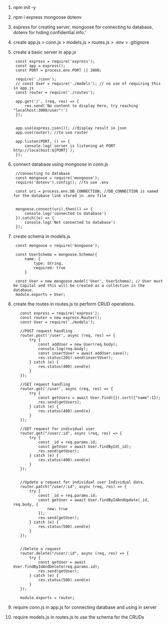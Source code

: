 1. npm init -y
2. npm i express mongoose dotenv
3. express for creating server, mongoose for connecting to database, dotenv for hiding confidential info.'
4. create app.js > conn.js > models.js > routes.js > .env > .gitignore
5. create a basic server in app.js

        const express = require('express');
        const app = express();
        const PORT = process.env.PORT || 3000;

        require('./conn');
        // const User = require('./models'); // no use of requiring this in app.js
        const router = require('./routes');

        app.get('/', (req, res) => {
            res.send('No content to display here, try reaching "localhost:3000/user"!')
        });


        app.use(express.json()); //display result in json
        app.use(router); //to use router

        app.listen(PORT, () => {
            console.log(`server is listening at PORT http://localhost:${PORT}`);
        });

6. connect database using mongoose in conn.js

        //connecting to database
        const mongoose = require('mongoose');
        require('dotenv').config(); //to use .env

        const uri = process.env.DB_CONNECTION; //DB_CONNECTION is named for the database link stored in .env file


        mongoose.connect(uri).then(() => {
            console.log('connected to database')
        }).catch((e) => {
            console.log('Not connected to database')
        });
        
7. create schema in models.js

        const mongoose = require('mongoose');

        const UserSchema = mongoose.Schema({
            name: {
                type: String,
                required: true
            }

        const User = new mongoose.model('User', UserSchema); // User must be Capital and this will be created as a collection in the database.
        module.exports = User;

8. create the routes in routes.js to perform CRUD operations.

          const express = require('express');
          const router = new express.Router();
          const User = require('./models');

          //POST request handling
          router.post('/user', async (req, res) => {
              try {
                  const addUser = new User(req.body);
                  console.log(req.body);
                  const insertUser = await addUser.save();
                  res.status(201).send(insertUser);
              } catch (e) {
                  res.status(400).send(e)
              }
          });

          //GET request handling
          router.get('/user', async (req, res) => {
              try {
                  const getUsers = await User.find({}).sort({"name":1});
                  res.send(getUsers);
              } catch (e) {
                  res.status(400).send(e)
              }
          });

          //GET request for individual user
          router.get("/user/:id", async (req, res) => {
              try {
                  const _id = req.params.id;
                  const getUser = await User.findById(_id);
                  res.send(getUser);
              } catch (e) {
                  res.status(400).send(e)
              }
          });


          //Update a request for individual user Individual data.
          router.patch("/user/:id", async (req, res) => {
              try {
                  const _id = req.params.id;
                  const getUser = await User.findByIdAndUpdate(_id, req.body, {
                      new: true
                  });
                  res.send(getUser);
              } catch (e) {
                  res.status(500).send(e)
              }
          });


          //Delete a request
          router.delete("/user/:id", async (req, res) => {
              try {
                  const getUser = await User.findByIdAndDelete(req.params.id);
                  res.send(getUser);
              } catch (e) {
                  res.status(500).send(e)
              }
          });

          module.exports = router;

9. require conn.js in app.js for connecting database and using in server
10. require models.js in routes.js to use the schema for the CRUDs